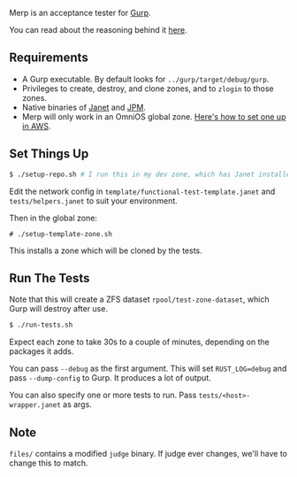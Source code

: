 Merp is an acceptance tester for [Gurp](https://github.com/snltd/gurp).

You can read about the reasoning behind it
[here](https://tech.id264.net/post/2025-07-30-gurp-tests).

## Requirements

- A Gurp executable. By default looks for `../gurp/target/debug/gurp`.
- Privileges to create, destroy, and clone zones, and to `zlogin` to those
  zones.
- Native binaries of [Janet](https://janet-lang.org/) and
  [JPM](https://janet-lang.org/docs/jpm.html).
- Merp will only work in an OmniOS global zone.
  [Here's how to set one up in AWS](https://omnios.org/setup/aws).

## Set Things Up

```sh
$ ./setup-repo.sh # I run this in my dev zone, which has Janet installed:
```

Edit the network config in `template/functional-test-template.janet` and
`tests/helpers.janet` to suit your environment.

Then in the global zone:

```
# ./setup-template-zone.sh
```

This installs a zone which will be cloned by the tests.

## Run The Tests

Note that this will create a ZFS dataset `rpool/test-zone-dataset`, which Gurp
will destroy after use.

```sh
$ ./run-tests.sh
```

Expect each zone to take 30s to a couple of minutes, depending on the packages
it adds.

You can pass `--debug` as the first argument. This will set `RUST_LOG=debug` and
pass `--dump-config` to Gurp. It produces a lot of output.

You can also specify one or more tests to run. Pass `tests/<host>-wrapper.janet`
as args.

## Note

`files/` contains a modified `judge` binary. If judge ever changes, we'll have
to change this to match.
